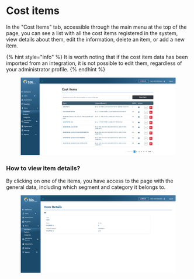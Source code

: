 # Cost items

In the "Cost Items" tab, accessible through the main menu at the top of the page, you can see a list with all the cost items registered in the system, view details about them, edit the information, delete an item, or add a new item.

{% hint style="info" %}
It is worth noting that if the cost item data has been imported from an integration, it is not possible to edit them, regardless of your administrator profile.
{% endhint %}

<figure><img src="../../../../.gitbook/assets/itens-list.png" alt=""><figcaption></figcaption></figure>

### How to view item details?

By clicking on one of the items, you have access to the page with the general data, including which segment and category it belongs to.

<figure><img src="../../../../.gitbook/assets/dados-item.png" alt=""><figcaption></figcaption></figure>

